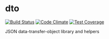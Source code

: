 # dto
[![Build Status](https://travis-ci.org/TylerGarlick/dto.svg?branch=master)](https://travis-ci.org/TylerGarlick/dto) [![Code Climate](https://codeclimate.com/github/TylerGarlick/dto/badges/gpa.svg)](https://codeclimate.com/github/TylerGarlick/dto) [![Test Coverage](https://codeclimate.com/github/TylerGarlick/dto/badges/coverage.svg)](https://codeclimate.com/github/TylerGarlick/dto/coverage)

JSON data-transfer-object library and helpers

